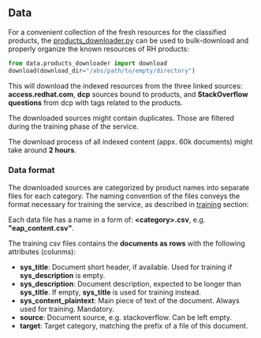 ## Data

For a convenient collection of the fresh resources for the classified products, the 
[products_downloader.py](https://github.com/searchisko/project-classifier-poc/tree/master/data/products_downloader.py)
can be used to bulk-download and properly organize the known resources of RH products:

```python
from data.products_downloader import download
download(download_dir="/abs/path/to/empty/directory")
```

This will download the indexed resources from the three linked sources: **access.redhat.com**, **dcp** sources
bound to products, and **StackOverflow questions** from dcp with tags related to the products.

The downloaded sources might contain duplicates. Those are filtered during the training phase 
of the service.

The download process of all indexed content (appx. 60k documents) might take around **2 hours**.

### Data format

The downloaded sources are categorized by product names into separate files for each category.
The naming convention of the files conveys the format necessary for training the service, as described in
[training](https://github.com/searchisko/project-classifier-poc/tree/master/deployable/search_service/training)
section: 

Each data file has a name in a form of:
**\<category\><suffix>.csv**, e.g. **\"eap_content.csv\"**.

The training csv files contains the **documents as rows** with the following attributes (colunms):
* **sys_title**: Document short header, if available. Used for training if **sys_description** is empty.
* **sys_description**: Document description, expected to be longer than **sys_title**. 
If empty, **sys_title** is used for training instead.
* **sys_content_plaintext**: Main piece of text of the document. Always used for training. Mandatory.
* **source**: Document source, e.g. stackoverflow. Can be left empty.
* **target**: Target category, matching the prefix of a file of this document.

